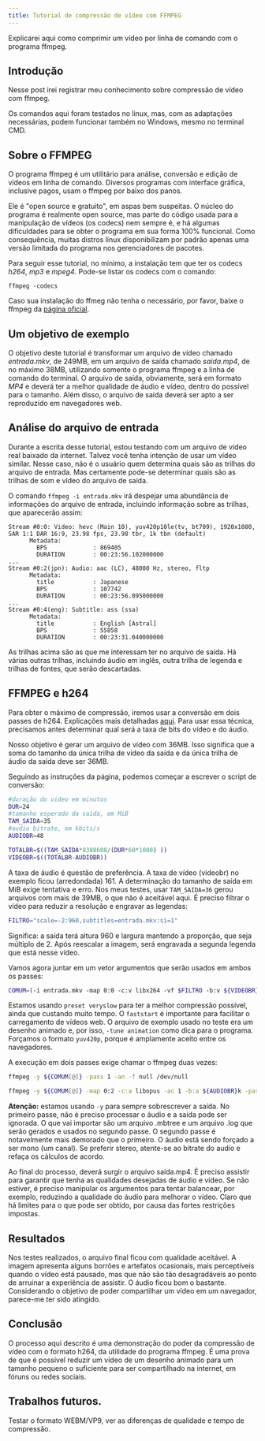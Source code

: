 ```yaml
---
title: Tutorial de compressão de vídeo com FFMPEG
---
```


Explicarei aqui como comprimir um vídeo por linha de comando com
o programa ffmpeg.

## Introdução

Nesse post irei registrar meu conhecimento sobre compressão de vídeo com ffmpeg.

Os comandos aqui foram testados no linux, mas, com as adaptações necessárias, 
podem funcionar também no Windows, mesmo no terminal CMD.

## Sobre o FFMPEG

O programa ffmpeg é um utilitário para análise, conversão e edição de vídeos
em linha de comando. Diversos programas com interface gráfica, inclusive pagos,
usam o ffmpeg por baixo dos panos.

Ele é "open source e gratuito", em aspas bem suspeitas.
O núcleo do programa é realmente open source, mas parte do código usada
para a manipulação de vídeos (os codecs) nem sempre é, e há algumas dificuldades para se obter
o programa em sua forma 100% funcional. Como consequência, muitas distros linux
disponibilizam por padrão apenas uma versão limitada do programa nos 
gerenciadores de pacotes.

Para seguir esse tutorial, no mínimo, a instalação tem que ter
os codecs *h264*, *mp3* e *mpeg4*. Pode-se listar os codecs com o comando:

```
ffmpeg -codecs
```

Caso sua instalação do ffmeg não tenha o necessário, por favor, baixe o ffmpeg da 
[página oficial](https://www.ffmpeg.org/download.html).

## Um objetivo de exemplo

O objetivo deste tutorial é transformar um arquivo de vídeo chamado *entrada.mkv*, 
de 249MB, em um arquivo de saída chamado *saida.mp4*, de no máximo 38MB, utilizando somente
o programa ffmpeg e a linha de comando do terminal. 
O arquivo de saída, obviamente, será em formato *MP4* e deverá ter a melhor 
qualidade de áudio e vídeo, dentro do possível para o tamanho.
Além disso, o arquivo de saída deverá ser apto a ser reproduzido em navegadores web.

## Análise do arquivo de entrada

Durante a escrita desse tutorial, estou testando com um arquivo de vídeo real
baixado da internet. Talvez você tenha intenção de usar um vídeo similar. Nesse caso, não
é o usuário quem determina quais são as trilhas do arquivo de entrada. Mas certamente
pode-se determinar quais são as trilhas de som e vídeo do arquivo de saída.

O comando `ffmpeg -i entrada.mkv` irá despejar uma abundância de  informações 
do arquivo de entrada, incluindo informação sobre as trilhas, que aparecerão assim:

```
Stream #0:0: Video: hevc (Main 10), yuv420p10le(tv, bt709), 1920x1080, SAR 1:1 DAR 16:9, 23.98 fps, 23.98 tbr, 1k tbn (default)
      Metadata:
        BPS             : 869405
        DURATION        : 00:23:56.102000000
...
Stream #0:2(jpn): Audio: aac (LC), 48000 Hz, stereo, fltp
      Metadata:
        title           : Japanese
        BPS             : 107742
        DURATION        : 00:23:56.095000000
...
Stream #0:4(eng): Subtitle: ass (ssa)
      Metadata:
        title           : English [Astral]
        BPS             : 55858
        DURATION        : 00:23:31.040000000

```

As trilhas acima são as que me interessam ter no arquivo de saída. Há várias
 outras trilhas, incluindo áudio em inglês, outra trilha de legenda e trilhas
 de fontes, que serão descartadas.

## FFMPEG e h264

Para obter o máximo de compressão, iremos usar a conversão em dois passes de h264.
Explicações mais detalhadas [aqui](https://trac.ffmpeg.org/wiki/Encode/H.264).
Para usar essa técnica, precisamos antes determinar qual será a taxa de bits do vídeo
e do áudio.

Nosso objetivo é gerar um arquivo de vídeo com 36MB. Isso significa que a soma
do tamanho da única trilha de vídeo da saída e da única trilha de áudio da 
saída deve ser 36MB.

Seguindo as instruções da página, podemos começar a escrever o script de conversão:

```bash
#duração do video em minutos
DUR=24
#tamanho esperado da saída, em MiB
TAM_SAIDA=35
#audio bitrate, em kbits/s
AUDIOBR=48

TOTALBR=$((TAM_SAIDA*8388608/(DUR*60*1000) ))
VIDEOBR=$((TOTALBR-AUDIOBR))
```

A taxa de áudio é questão de preferência. A taxa de vídeo (videobr) no exemplo 
ficou (arredondada) 161. 
A determinação do tamanho de saída em MiB exige tentativa e erro. Nos meus testes,
usar `TAM_SAIDA=36` gerou arquivos com mais de 39MB, o que não é aceitável aqui.
É preciso filtrar o vídeo para reduzir a resolução e engravar as legendas:

```bash
FILTRO="scale=-2:960,subtitles=entrada.mkv:si=1"
```

Significa: a saída terá altura 960 e largura mantendo
a proporção, que seja múltiplo de 2. Após reescalar a imagem, será
engravada a segunda legenda que está nesse vídeo.

Vamos agora juntar em um vetor argumentos que serão usados em ambos os passes:

```bash
COMUM=(-i entrada.mkv -map 0:0 -c:v libx264 -vf $FILTRO -b:v ${VIDEOBR}k -preset veryslow -tune animation -movflags +faststart -pix_fmt yuv420p)
```

Estamos usando `preset veryslow` para ter a melhor compressão possível, ainda que custando muito tempo.
O `faststart` é importante para facilitar o carregamento de vídeos web.
O arquivo de exemplo usado no teste era um desenho animado e, por isso, 
`-tune animation` como dica para o programa.
Forçamos o formato `yuv420p`, porque é amplamente aceito entre os navegadores.

A execução em dois passes exige chamar o ffmpeg duas vezes:

```bash
ffmpeg -y ${COMUM[@]} -pass 1 -an -f null /dev/null

ffmpeg -y ${COMUM[@]} -map 0:2 -c:a libopus -ac 1 -b:a ${AUDIOBR}k -pass 2 saida.mp4
```

**Atenção:** estamos usando `-y` para sempre sobrescrever a saída.
No primeiro passe, não é preciso processar o áudio e a saída pode ser ignorada. O que
vai importar são um arquivo .mbtree e um arquivo .log que serão gerados e usados no 
segundo passe.
O segundo passe é notavelmente mais demorado que o primeiro.
O áudio está sendo forçado a ser mono (um canal). Se preferir stereo, atente-se ao
bitrate do audio e refaça os cálculos de acordo. 

Ao final do processo, deverá surgir o arquivo saída.mp4. É preciso assistir para
garantir que tenha as qualidades desejadas de áudio e vídeo. Se não estiver, é preciso
manipular os argumentos para tentar balancear, por exemplo, reduzindo a qualidade do 
áudio para melhorar o vídeo. Claro que há limites para o que pode ser obtido,
por causa das fortes restrições impostas.

## Resultados

Nos testes realizados, o arquivo final ficou com qualidade aceitável.
A imagem apresenta alguns borrões e artefatos ocasionais, mais perceptíveis
quando o vídeo está pausado, mas que não são tão desagradáveis ao ponto
de arruinar a experiência de assistir.
O áudio ficou bom o bastante.
Considerando o objetivo de poder compartilhar um vídeo em um navegador,
parece-me ter sido atingido.

## Conclusão

O processo aqui descrito é uma demonstração do poder da compressão de vídeo
com o formato h264, da utilidade do programa ffmpeg.
É uma prova de que é possível reduzir um vídeo de um desenho animado
para um tamanho pequeno o suficiente para ser compartilhado na internet,
em fóruns ou redes sociais.

## Trabalhos futuros.

Testar o formato WEBM/VP9, ver as diferenças de qualidade e tempo de compressão.

